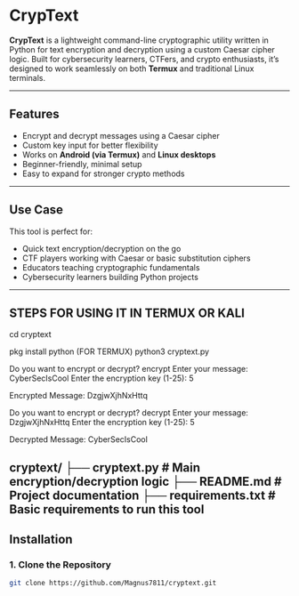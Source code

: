 # CrypText

**CrypText** is a lightweight command-line cryptographic utility written in Python for text encryption and decryption using a custom Caesar cipher logic. Built for cybersecurity learners, CTFers, and crypto enthusiasts, it’s designed to work seamlessly on both **Termux** and traditional Linux terminals.

---

## Features

- Encrypt and decrypt messages using a Caesar cipher
- Custom key input for better flexibility
- Works on **Android (via Termux)** and **Linux desktops**
- Beginner-friendly, minimal setup
- Easy to expand for stronger crypto methods

---

## Use Case

This tool is perfect for:
- Quick text encryption/decryption on the go
- CTF players working with Caesar or basic substitution ciphers
- Educators teaching cryptographic fundamentals
- Cybersecurity learners building Python projects

---

## STEPS FOR USING IT IN TERMUX OR KALI

cd cryptext

pkg install python (FOR TERMUX)
python3 cryptext.py

Do you want to encrypt or decrypt? encrypt
Enter your message: CyberSecIsCool
Enter the encryption key (1-25): 5

Encrypted Message: DzgjwXjhNxHttq


Do you want to encrypt or decrypt? decrypt
Enter your message: DzgjwXjhNxHttq
Enter the encryption key (1-25): 5

Decrypted Message: CyberSecIsCool

cryptext/
├── cryptext.py        # Main encryption/decryption logic
├── README.md          # Project documentation
├── requirements.txt   # Basic requirements to run this tool
---------------------------------------


## Installation

### 1. Clone the Repository

```bash
git clone https://github.com/Magnus7811/cryptext.git
